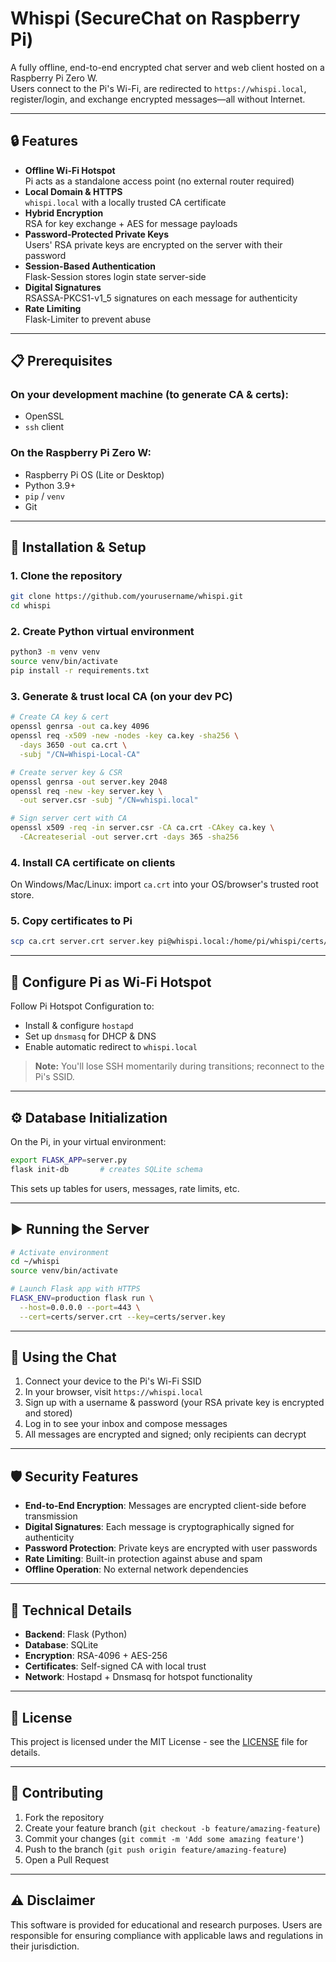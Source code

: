 # Whispi (SecureChat on Raspberry Pi)

A fully offline, end-to-end encrypted chat server and web client hosted on a Raspberry Pi Zero W.  
Users connect to the Pi's Wi-Fi, are redirected to `https://whispi.local`, register/login, and exchange encrypted messages—all without Internet.

---

## 🔒 Features

- **Offline Wi-Fi Hotspot**  
  Pi acts as a standalone access point (no external router required)
- **Local Domain & HTTPS**  
  `whispi.local` with a locally trusted CA certificate  
- **Hybrid Encryption**  
  RSA for key exchange + AES for message payloads  
- **Password-Protected Private Keys**  
  Users' RSA private keys are encrypted on the server with their password  
- **Session-Based Authentication**  
  Flask-Session stores login state server-side  
- **Digital Signatures**  
  RSASSA-PKCS1-v1_5 signatures on each message for authenticity  
- **Rate Limiting**  
  Flask-Limiter to prevent abuse  

---

## 📋 Prerequisites

### On your development machine (to generate CA & certs):
- OpenSSL  
- `ssh` client

### On the Raspberry Pi Zero W:
- Raspberry Pi OS (Lite or Desktop)  
- Python 3.9+  
- `pip` / `venv`  
- Git

---

## 🚀 Installation & Setup

### 1. Clone the repository
```bash
git clone https://github.com/yourusername/whispi.git
cd whispi
```

### 2. Create Python virtual environment
```bash
python3 -m venv venv
source venv/bin/activate
pip install -r requirements.txt
```

### 3. Generate & trust local CA (on your dev PC)
```bash
# Create CA key & cert
openssl genrsa -out ca.key 4096
openssl req -x509 -new -nodes -key ca.key -sha256 \
  -days 3650 -out ca.crt \
  -subj "/CN=Whispi-Local-CA"

# Create server key & CSR
openssl genrsa -out server.key 2048
openssl req -new -key server.key \
  -out server.csr -subj "/CN=whispi.local"

# Sign server cert with CA
openssl x509 -req -in server.csr -CA ca.crt -CAkey ca.key \
  -CAcreateserial -out server.crt -days 365 -sha256
```

### 4. Install CA certificate on clients
On Windows/Mac/Linux: import `ca.crt` into your OS/browser's trusted root store.

### 5. Copy certificates to Pi
```bash
scp ca.crt server.crt server.key pi@whispi.local:/home/pi/whispi/certs/
```

---

## 🔧 Configure Pi as Wi-Fi Hotspot

Follow Pi Hotspot Configuration to:
- Install & configure `hostapd`
- Set up `dnsmasq` for DHCP & DNS
- Enable automatic redirect to `whispi.local`

> **Note:** You'll lose SSH momentarily during transitions; reconnect to the Pi's SSID.

---

## ⚙️ Database Initialization

On the Pi, in your virtual environment:

```bash
export FLASK_APP=server.py
flask init-db       # creates SQLite schema
```

This sets up tables for users, messages, rate limits, etc.

---

## ▶️ Running the Server

```bash
# Activate environment
cd ~/whispi
source venv/bin/activate

# Launch Flask app with HTTPS
FLASK_ENV=production flask run \
  --host=0.0.0.0 --port=443 \
  --cert=certs/server.crt --key=certs/server.key
```

---

## 💬 Using the Chat

1. Connect your device to the Pi's Wi-Fi SSID
2. In your browser, visit `https://whispi.local`
3. Sign up with a username & password (your RSA private key is encrypted and stored)
4. Log in to see your inbox and compose messages
5. All messages are encrypted and signed; only recipients can decrypt

---

## 🛡️ Security Features

- **End-to-End Encryption**: Messages are encrypted client-side before transmission
- **Digital Signatures**: Each message is cryptographically signed for authenticity
- **Password Protection**: Private keys are encrypted with user passwords
- **Rate Limiting**: Built-in protection against abuse and spam
- **Offline Operation**: No external network dependencies

---

## 🔧 Technical Details

- **Backend**: Flask (Python)
- **Database**: SQLite
- **Encryption**: RSA-4096 + AES-256
- **Certificates**: Self-signed CA with local trust
- **Network**: Hostapd + Dnsmasq for hotspot functionality

---

## 📝 License

This project is licensed under the MIT License - see the [LICENSE](LICENSE) file for details.

---

## 🤝 Contributing

1. Fork the repository
2. Create your feature branch (`git checkout -b feature/amazing-feature`)
3. Commit your changes (`git commit -m 'Add some amazing feature'`)
4. Push to the branch (`git push origin feature/amazing-feature`)
5. Open a Pull Request

---

## ⚠️ Disclaimer

This software is provided for educational and research purposes. Users are responsible for ensuring compliance with applicable laws and regulations in their jurisdiction.
